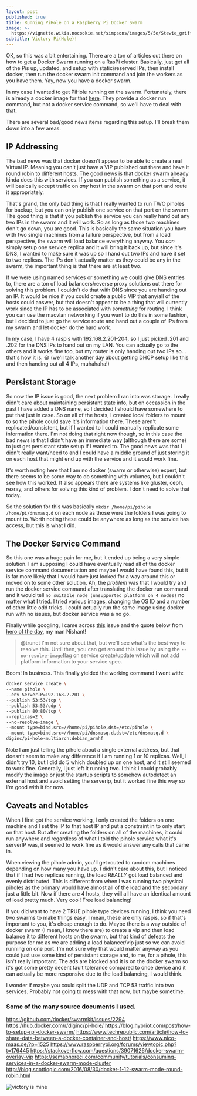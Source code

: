 ```yaml
---
layout: post
published: true
title: Running PiHole on a Raspberry Pi Docker Swarm
image: >-
  https://vignette.wikia.nocookie.net/simpsons/images/5/5e/Stewie_griffin_by_mighty355-d7u8ws6.png/revision/latest?cb=20161111175109
subtitle: Victory Pi(Hole)!
---
```

OK, so this was a bit entertaining. There are a ton of articles out there on how to get a Docker Swarm running on a RasPi cluster. Basically, just get all of the Pis up, updated, and setup with static/reserved IPs, then install docker, then run the docker swarm init command and join the workers as you have them. Yay, now you have a docker swarm.

In my case I wanted to get PiHole running on the swarm. Fortunately, there is already a docker image for that [here](https://hub.docker.com/r/diginc/pi-hole/). They provide a docker run command, but not a docker service command, so we'll have to deal with that.

There are several bad/good news items regarding this setup. I'll break them down into a few areas.

## IP Addressing

The bad news was that docker doesn't appear to be able to create a real Virtual IP. Meaning you can't just have a VIP published out there and have it round robin to different hosts. The good news is that docker swarm already kinda does this with services. If you can publish something as a service, it will basically accept traffic on *any* host in the swarm on that port and route it appropriately.

That's grand, the only bad thing is that I really wanted to run TWO piholes for backup, but you can only publish one service on that port on the swarm. The good thing is that if you publish the service you can really hand out any two IPs in the swarm and it will work. So as long as those two machines don't go down, you are good. This is basically the same situation you have with two single machines from a failure perspective, but from a load perspective, the swarm will load balance everything anyway. You *can* simply setup one service replica and it will bring it back up, but since it's DNS, I wanted to make sure it was up so I hand out two IPs and have it set to two replicas. The IPs don't actually matter as they could be any in the swarm, the important thing is that there are at least two.

If we were using named services or something we could give DNS entries to, there are a ton of load balancers/reverse proxy solutions out there for solving this problem. I couldn't do that with DNS since you are handing out an IP. It would be nice if you could create a public VIP that any/all of the hosts could answer, but that doesn't appear to be a thing that will currently work since the IP has to be associated with *something* for routing. I think you can use the macvlan networking if you want to do this in some fashion, but I decided to just go the service route and hand out a couple of IPs from my swarm and let docker do the hard work.

In my case, I have 4 raspis with 192.168.2.201-204, so I just picked .201 and .202 for the DNS IPs to hand out on my LAN. You can actually go to the others and it works fine too, but my router is only handing out two IPs so... that's how it is. 😀 (we'll talk another day about getting DHCP setup like this and then handing out all 4 IPs, muhahaha!)

## Persistant Storage

So now the IP issue is good, the next problem I ran into was storage. I really didn't care about maintaining persistant state info, but on occassion in the past I have added a DNS name, so I decided I should have somewhere to put that just in case. So on all of the hosts, I created local folders to mount to so the pihole could save it's information there. These aren't replicated/consistent, but if I wanted to I could manually replicate some information there. I'm not doing that right now though, so in this case the bad news is that I didn't have an immediate way (although there are some) to just get persistant state setup if I wanted to. The good news was that I didn't really want/need to and I could have a middle ground of just storing it on each host that might end up with the service and it would work fine.

It's worth noting here that I am no docker (swarm or otherwise) expert, but there seems to be some way to do something with volumes, but I couldn't see how this worked. It also appears there are systems like gluster, ceph, rexray, and others for solving this kind of problem. I don't need to solve that today.

So the solution for this was basically `mkdir /home/pi/pihole /home/pi/dnsmasq.d` on each node as those were the folders I was going to mount to. Worth noting these could be anywhere as long as the service has access, but this is what I did.

## The Docker Service Command

So this one was a huge pain for me, but it ended up being a very simple solution. I am supposing I could have eventually read all of the docker service command documentation and maybe I would have found this, but it is far more likely that I would have just looked for a way around this or moved on to some other solution. Ah, the *problem* was that I would try and run the docker service command after translating the docker run command and it would tell `no suitable node (unsupported platform on 4 nodes)` no matter what I tried. I tried various images, changing the OS ID and a number of other little odd tricks. I could actually run the same image using docker run with no issues, but docker service was a no go.

Finally while googling, I came across [this](https://github.com/docker/swarmkit/issues/2294) issue and the quote below from [hero of the day](https://github.com/nishanttotla), my man Nishant!

> @trunet I'm not sure about that, but we'll see what's the best way to resolve this. Until then, you can get around this issue by using the `--no-resolve-image`flag on service create/update which will not add platform information to your service spec.

Boom! In business. This finally yielded the working command I went with:

```sh
docker service create \
--name pihole \
--env ServerIP=192.168.2.201 \
--publish 53:53/tcp \
--publish 53:53/udp \
--publish 80:80/tcp \
--replicas=2 \
--no-resolve-image \
--mount type=bind,src=//home/pi/pihole,dst=/etc/pihole \
--mount type=bind,src=//home/pi/dnsmasq.d,dst=/etc/dnsmasq.d \
diginc/pi-hole-multiarch:debian_armhf
```

Note I am just telling the pihole about a single external address, but that doesn't seem to make any difference if I am running 1 or 10 replicas. Well, I didn't try 10, but I did do 5 which doubled up on one host, and it still seemed to work fine. Generally, I just left it running two. I think I could probably modify the image or just the startup scripts to somehow autodetect an external host and avoid setting the serverip, but it worked fine this way so I'm good with it for now.

## Caveats and Notables

When I first got the service working, I only created the folders on one machine and I set the IP to that host IP and put a constraint in to only start on that host. But after creating the folders on all of the machines, it could run anywhere and regardless of what I told the pihole service what it's serverIP was, it seemed to work fine as it would answer any calls that came in.

When viewing the pihole admin, you'll get routed to random machines depending on how many you have up. I didn't care about this, but I noticed that if I had two replicas running, the load *REALLY* got load balanced and evenly distributed. This is different from when I was running two physical piholes as the primary would have almost all of the load and the secondary just a little bit. Now if there are 4 hosts, they will all have an identical amount of load pretty much. Very cool! Free load balancing!

If you did want to have 2 TRUE pihole type devices running, I think you need two swarms to make things easy. I mean, these are only raspis, so if that's important to you, it's cheap enough to do. Maybe there is a way outside of docker swarm (I mean, I know there are) to create a vip and then load balance it to different hosts on the swarm, but that kind of defeats the purpose for me as we are adding a load balancer/vip just so we can avoid running on one port. I'm not sure why that would matter anyway as you could just use some kind of persistant storage and, to me, for a pihole, this isn't really important. The ads are blocked and it is on the docker swarm so it's got some pretty decent fault tolerance compared to once device and it can actually be more responsive due to the load balancing, I would think.

I wonder if maybe you could split the UDP and TCP 53 traffic into two services. Probably not going to mess with that now, but maybe sometime.

### Some of the many source documents I used.
https://github.com/docker/swarmkit/issues/2294
https://hub.docker.com/r/diginc/pi-hole/
https://blog.hypriot.com/post/how-to-setup-rpi-docker-swarm/
https://www.techrepublic.com/article/how-to-share-data-between-a-docker-container-and-host/
https://www.nico-maas.de/?p=1525
https://www.raspberrypi.org/forums/viewtopic.php?t=176445
https://stackoverflow.com/questions/39071626/docker-swarm-overlay-vip
https://semaphoreci.com/community/tutorials/consuming-services-in-a-docker-swarm-mode-cluster
http://blog.scottlogic.com/2016/08/30/docker-1-12-swarm-mode-round-robin.html

![victory is mine](https://cdn-images-1.medium.com/max/280/1*1rMVnfCZPbJh_AupNyem-w.jpeg)




